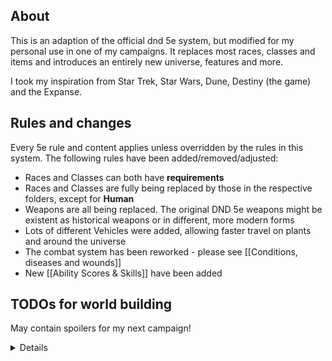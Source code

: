 ## About

This is an adaption of the official dnd 5e system, but modified for my personal use in one of my campaigns. It replaces most races, classes and items and introduces an entirely new universe, features and more.

I took my inspiration from Star Trek, Star Wars, Dune, Destiny (the game) and the Expanse.

## Rules and changes
Every 5e rule and content applies unless overridden by the rules in this system. The following rules have been added/removed/adjusted:

- Races and Classes can both have **requirements**
- Races and Classes are fully being replaced by those in the respective folders, except for **Human**
- Weapons are all being replaced. The original DND 5e weapons might be existent as historical weapons or in different, more modern forms
- Lots of different Vehicles were added, allowing faster travel on plants and around the universe
- The combat system has been reworked - please see [[Conditions, diseases and wounds]]
- New [[Ability Scores & Skills]] have been added

## TODOs for world building

May contain spoilers for my next campaign!
<details> 
Elements to introduce:
- Religious, mysterious cults
- Space pirates and combats
- Make certain races allergic to certain medicine
- One class that uses the same type of slots for all their abilities or spells
- Add descriptions for appearances
- Generate AI images of the races
- Warframe stuff
- Include the 3 body problem
- Check which species should be part of the united planet alliance
- Dangers of interstellar travel
</details>